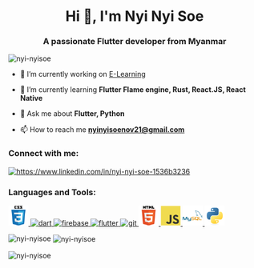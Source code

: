 <h1 align="center">Hi 👋, I'm Nyi Nyi Soe</h1>
<h3 align="center">A passionate Flutter developer from Myanmar</h3>

<p align="left"> <img src="https://komarev.com/ghpvc/?username=nyi-nyisoe&label=Profile%20views&color=0e75b6&style=flat" alt="nyi-nyisoe" /> </p>

- 🔭 I’m currently working on [E-Learning](https://github.com/Nyi-NyiSoe/e-learning)

- 🌱 I’m currently learning **Flutter Flame engine, Rust, React.JS, React Native**

- 💬 Ask me about **Flutter, Python**

- 📫 How to reach me **nyinyisoenov21@gmail.com**

<h3 align="left">Connect with me:</h3>
<p align="left">
<a href="https://linkedin.com/in/https://www.linkedin.com/in/nyi-nyi-soe-1536b3236" target="blank"><img align="center" src="https://raw.githubusercontent.com/rahuldkjain/github-profile-readme-generator/master/src/images/icons/Social/linked-in-alt.svg" alt="https://www.linkedin.com/in/nyi-nyi-soe-1536b3236" height="30" width="40" /></a>
</p>

<h3 align="left">Languages and Tools:</h3>
<p align="left"> <a href="https://www.w3schools.com/css/" target="_blank" rel="noreferrer"> <img src="https://raw.githubusercontent.com/devicons/devicon/master/icons/css3/css3-original-wordmark.svg" alt="css3" width="40" height="40"/> </a> <a href="https://dart.dev" target="_blank" rel="noreferrer"> <img src="https://www.vectorlogo.zone/logos/dartlang/dartlang-icon.svg" alt="dart" width="40" height="40"/> </a> <a href="https://firebase.google.com/" target="_blank" rel="noreferrer"> <img src="https://www.vectorlogo.zone/logos/firebase/firebase-icon.svg" alt="firebase" width="40" height="40"/> </a> <a href="https://flutter.dev" target="_blank" rel="noreferrer"> <img src="https://www.vectorlogo.zone/logos/flutterio/flutterio-icon.svg" alt="flutter" width="40" height="40"/> </a> <a href="https://git-scm.com/" target="_blank" rel="noreferrer"> <img src="https://www.vectorlogo.zone/logos/git-scm/git-scm-icon.svg" alt="git" width="40" height="40"/> </a> <a href="https://www.w3.org/html/" target="_blank" rel="noreferrer"> <img src="https://raw.githubusercontent.com/devicons/devicon/master/icons/html5/html5-original-wordmark.svg" alt="html5" width="40" height="40"/> </a> <a href="https://developer.mozilla.org/en-US/docs/Web/JavaScript" target="_blank" rel="noreferrer"> <img src="https://raw.githubusercontent.com/devicons/devicon/master/icons/javascript/javascript-original.svg" alt="javascript" width="40" height="40"/> </a> <a href="https://www.mysql.com/" target="_blank" rel="noreferrer"> <img src="https://raw.githubusercontent.com/devicons/devicon/master/icons/mysql/mysql-original-wordmark.svg" alt="mysql" width="40" height="40"/> </a> <a href="https://www.python.org" target="_blank" rel="noreferrer"> <img src="https://raw.githubusercontent.com/devicons/devicon/master/icons/python/python-original.svg" alt="python" width="40" height="40"/> </a> </p>

<p><img align="left" src="https://github-readme-stats.vercel.app/api/top-langs?username=nyi-nyisoe&show_icons=true&locale=en&layout=compact" alt="nyi-nyisoe" /></p>

<p>&nbsp;<img align="center" src="https://github-readme-stats.vercel.app/api?username=nyi-nyisoe&show_icons=true&locale=en" alt="nyi-nyisoe" /></p>

<p><img align="center" src="https://github-readme-streak-stats.herokuapp.com/?user=nyi-nyisoe&" alt="nyi-nyisoe" /></p>

